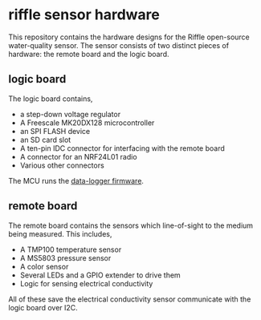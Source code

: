 # riffle sensor hardware

This repository contains the hardware designs for the Riffle open-source
water-quality sensor. The sensor consists of two distinct pieces of hardware:
the remote board and the logic board.

## logic board

The logic board contains,
  
  * a step-down voltage regulator
  * A Freescale MK20DX128 microcontroller
  * an SPI FLASH device
  * an SD card slot
  * A ten-pin IDC connector for interfacing with the remote board
  * A connector for an NRF24L01 radio
  * Various other connectors

The MCU runs the [data-logger firmware](http://www.github.com/bgamari/data-logger).

## remote board

The remote board contains the sensors which line-of-sight to the medium being
measured. This includes,

  * A TMP100 temperature sensor
  * A MS5803 pressure sensor
  * A color sensor
  * Several LEDs and a GPIO extender to drive them
  * Logic for sensing electrical conductivity

All of these save the electrical conductivity sensor communicate with the logic
board over I2C.
